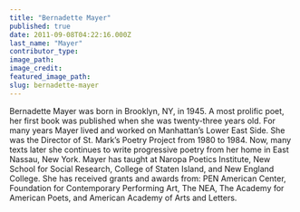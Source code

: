 ```yaml
---
title: "Bernadette Mayer"
published: true
date: 2011-09-08T04:22:16.000Z
last_name: "Mayer"
contributor_type:
image_path:
image_credit:
featured_image_path:
slug: bernadette-mayer
---
```


Bernadette Mayer was born in Brooklyn, NY, in 1945. A most prolific poet, her first book was published when she was twenty-three years old. For many years Mayer lived and worked on Manhattan’s Lower East Side. She was the Director of St. Mark’s Poetry Project from 1980 to 1984. Now, many texts later she continues to write progressive poetry from her home in East Nassau, New York. Mayer has taught at Naropa Poetics Institute, New School for Social Research, College of Staten Island, and New England College. She has received grants and awards from: PEN American Center, Foundation for Contemporary Performing Art, The NEA, The Academy for American Poets, and American Academy of Arts and Letters. 

